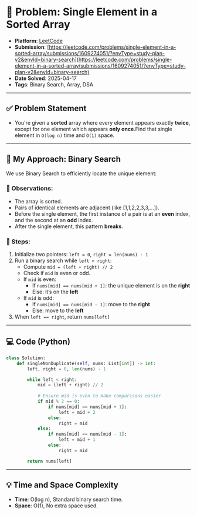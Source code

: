 # 🧮 Problem: Single Element in a Sorted Array

- **Platform**: [LeetCode](https://leetcode.com/problems/single-element-in-a-sorted-array/description/?envType=study-plan-v2&envId=binary-search)
- **Submission**: [https://leetcode.com/problems/single-element-in-a-sorted-array/submissions/1609274051/?envType=study-plan-v2&envId=binary-search](https://leetcode.com/problems/single-element-in-a-sorted-array/submissions/1609274051/?envType=study-plan-v2&envId=binary-search)
- **Date Solved**: 2025-04-17
- **Tags**: Binary Search, Array, DSA

---

## ✅ Problem Statement
- You're given a **sorted** array where every element appears exactly **twice**, except for one element which appears **only once**.Find that single element in `O(log n)` time and `O(1)` space.

---

## 🚀 My Approach: Binary Search
We use Binary Search to efficiently locate the unique element:
### 🔸 Observations:
- The array is sorted.
- Pairs of identical elements are adjacent (like [1,1,2,2,3,3,...]).
- Before the single element, the first instance of a pair is at an **even** index, and the second at an **odd** index.
- After the single element, this pattern **breaks**.

### 🔸 Steps:
1. Initialize two pointers: `left = 0`, `right = len(nums) - 1`
2. Run a binary search while `left < right`:
   - Compute `mid = (left + right) // 2`
   - Check if `mid` is even or odd.
   - If `mid` is even:
     - If `nums[mid] == nums[mid + 1]`: the unique element is on the **right**
     - Else: it’s on the **left**
   - If `mid` is odd:
     - If `nums[mid] == nums[mid - 1]`: move to the **right**
     - Else: move to the **left**
3. When `left == right`, return `nums[left]`


---

## 💻 Code (Python)

```python
class Solution:
    def singleNonDuplicate(self, nums: List[int]) -> int:
        left, right = 0, len(nums) - 1

        while left < right:
            mid = (left + right) // 2
            
            # Ensure mid is even to make comparisons easier
            if mid % 2 == 0:
                if nums[mid] == nums[mid + 1]:
                    left = mid + 2
                else:
                    right = mid
            else:
                if nums[mid] == nums[mid - 1]:
                    left = mid + 1
                else:
                    right = mid

        return nums[left]
```

---

## 💡 Time and Space Complexity
- **Time**: O(log n), Standard binary search time.
- **Space**: O(1), No extra space used.
